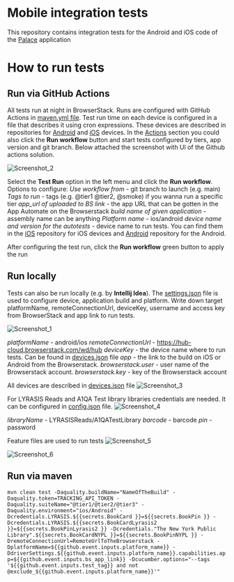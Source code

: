 # Mobile integration tests

This repository contains integration tests for the Android and iOS code of the [Palace](https://thepalaceproject.org/) application

# How to run tests

## Run via GitHub Actions
All tests run at night in BrowserStack. Runs are configured with GitHub Actions in [maven.yml file](https://github.com/ThePalaceProject/mobile-integration-tests-new/blob/main/.github/workflows/maven.yml). Test run time on each device is configured in a file that describes it using cron expressions. These devices are described in repositories for [Android](https://github.com/ThePalaceProject/android-binaries/tree/main/.github/workflows) and [iOS](https://github.com/ThePalaceProject/ios-binaries/tree/master/.github/workflows) devices. In the [Actions](https://github.com/ThePalaceProject/mobile-integration-tests-new/actions) section you could also click the **Run workflow** button and start tests configured by tiers, app version and git branch. Below attached the screenshot with Ul of the Github actions solution.

![Screenshot_2](https://github.com/ThePalaceProject/mobile-integration-tests-new/assets/33911738/b1ddcfc0-daa2-46ef-894c-ea1fbac32165)

Select the **Test Run** option in the left menu and click the **Run workflow**. Options to configure:
﻿﻿_Use workflow from_ - git branch to launch (e.g. main)
﻿﻿_Tags to run_ - tags (e.g. @tier1 @tier2, @smoke) if you wanna run a specific tier
_﻿﻿app_url of uploaded to BS link_ - the app URL that can be gotten in the App Automate on the Browserstack 
﻿﻿_build name of given application_ - assembly name can be anything
﻿﻿_Platform name_ - ios/android
_device name and version for the autotests_ - device name to run tests. You can find them in the [iOS](https://github.com/ThePalaceProject/ios-binaries/tree/master/.github/workflows) repository for iOS devices and [Android](https://github.com/ThePalaceProject/android-binaries/tree/main/.github/workflows) repository for the Android.

After configuring the test run, click the **Run workflow** green button to apply the run

## Run locally
Tests can also be run locally (e.g. by **Intellij Idea**). The [settings.json](https://github.com/ThePalaceProject/mobile-integration-tests-new/blob/main/src/test/resources/settings.json) file is used to configure device, application build and platform. Write down target platformName, remoteConnectionUrl, deviceKey, username and access key from BrowserStack and app link to run tests.

![Screenshot_1](https://github.com/ThePalaceProject/mobile-integration-tests-new/assets/33911738/79dab8b2-0a15-44d4-a04b-591fb5264128)

_platformName_ - android/ios
_remoteConnectionUrl_ - https://hub-cloud.browserstack.com/wd/hub
_deviceKey_ - the device name where to run tests. Can be found in [devices.json](https://github.com/ThePalaceProject/mobile-integration-tests-new/blob/main/src/test/resources/devices.json) file
_app_ - the link to the build on iOS or Android from the Browserstack.
_browserstack.user_ - user name of the Browserstack account.
_browserstack.key_ - key of the Browserstack account

All devices are described in [devices.json](https://github.com/ThePalaceProject/mobile-integration-tests-new/blob/main/src/test/resources/devices.json) file
![Screenshot_3](https://github.com/ThePalaceProject/mobile-integration-tests-new/assets/33911738/4167f0af-3b7c-49ae-8fc6-e938f8245095)

For LYRASIS Reads and A1QA Test library libraries credentials are needed. It can be configured in [config.json](https://github.com/ThePalaceProject/mobile-integration-tests-new/blob/main/src/test/resources/config.json) file.
![Screenshot_4](https://github.com/ThePalaceProject/mobile-integration-tests-new/assets/33911738/b653ca3d-d989-4a23-851b-60423aa3d557)

_libraryName_ - LYRASISReads/A1QATestLibrary
_barcode_ - barcode
_pin_ - password

Feature files are used to run tests
![Screenshot_5](https://github.com/ThePalaceProject/mobile-integration-tests-new/assets/33911738/09d6e84e-2a9e-48b4-bc40-1183a816be94)

![Screenshot_6](https://github.com/ThePalaceProject/mobile-integration-tests-new/assets/33911738/868dbde7-b1f0-4a2f-bcab-b3edd27a326c)

## Run via maven
`mvn clean test -Daquality.buildName="NameOfTheBuild" -Daquality.token=TRACKING_API_TOKEN -Daquality.suiteName="@tier1/@tier2/@tier3" -Daquality.environment="ios/Android" -Dcredentials.LYRASIS.${{secrets.BookCard }}=${{secrets.BookPin }} -Dcredentials.LYRASIS.${{secrets.BookCardLyrasis2 }}=${{secrets.BookPinLyrasis2 }} -Dcredentials."The New York Public Library".${{secrets.BookCardNYPL }}=${{secrets.BookPinNYPL }} -DremoteConnectionUrl=RemoteUrlToTheBrowserstack -DplatformName=${{github.event.inputs.platform_name}} -DdriverSettings.${{github.event.inputs.platform_name}}.capabilities.app=${{github.event.inputs.bs_app_link}} -Dcucumber.options="--tags '${{github.event.inputs.test_tag}} and not @exclude_${{github.event.inputs.platform_name}}'"`
